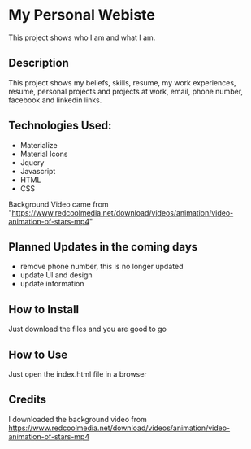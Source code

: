 # My Personal Webiste
This project shows who I am and what I am.

## Description
This project shows my beliefs, skills, resume, my work experiences, resume, personal projects and projects at work, email, phone number, facebook and linkedin links.

## Technologies Used:
* Materialize
* Material Icons
* Jquery
* Javascript
* HTML
* CSS

Background Video came from "https://www.redcoolmedia.net/download/videos/animation/video-animation-of-stars-mp4"

## Planned Updates in the coming days
* remove phone number, this is no longer updated
* update UI and design
* update information

## How to Install
Just download the files and you are good to go

## How to Use
Just open the index.html file in a browser

## Credits
I downloaded the background video from https://www.redcoolmedia.net/download/videos/animation/video-animation-of-stars-mp4
